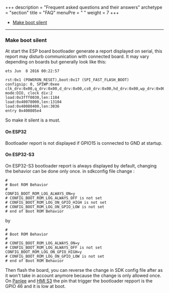 +++
description = "Frequent asked questions and their answers"
archetype = "section"
title = "FAQ"
menuPre = "<i class='fas fa-question'></i> "
weight = 7
+++
* [Make boot silent](/esp3d-tft/v1.x/documentation/faq/#make-boot-silent)
<hr> 


### Make boot silent

At start the ESP board bootloader generate a report displayed on serial, this report may disturb communication with connected board.
It may vary depending on boards but generally look like this:
```
ets Jun  8 2016 00:22:57

rst:0x1 (POWERON_RESET),boot:0x17 (SPI_FAST_FLASH_BOOT)
configsip: 0, SPIWP:0xee
clk_drv:0x00,q_drv:0x00,d_drv:0x00,cs0_drv:0x00,hd_drv:0x00,wp_drv:0x00
mode:DIO, clock div:2
load:0x3fff0030,len:1184
load:0x40078000,len:13104
load:0x40080400,len:3036
entry 0x400805e4
```
So make it silent is a must.

#### On ESP32
Bootloader report is not displayed if GPIO15 is connected to GND at startup.

#### On ESP32-S3
On ESP32-S3 bootloader report is always displayed by default, changing the behavior can be done only once.
in sdkconfig file change :
```
#
# Boot ROM Behavior
#
CONFIG_BOOT_ROM_LOG_ALWAYS_ON=y
# CONFIG_BOOT_ROM_LOG_ALWAYS_OFF is not set
# CONFIG_BOOT_ROM_LOG_ON_GPIO_HIGH is not set
# CONFIG_BOOT_ROM_LOG_ON_GPIO_LOW is not set
# end of Boot ROM Behavior
```   
by   
```
#
# Boot ROM Behavior
#
# CONFIG_BOOT_ROM_LOG_ALWAYS_ON=y
# CONFIG_BOOT_ROM_LOG_ALWAYS_OFF is not set
CONFIG_BOOT_ROM_LOG_ON_GPIO_HIGH=y
# CONFIG_BOOT_ROM_LOG_ON_GPIO_LOW is not set
# end of Boot ROM Behavior
```

Then flash the board, you can reverse the change in SDK config file after as it won't take in account anymore because the change is only allowed once.
On [Panlee](/esp3d-tft/v1.x/hardware/panlee/) and [HMI S3](/esp3d-tft/v1.x/hardware/hmis3/) the pin that trigger the bootloader repport is the GPIO 46 and it is low at boot.
